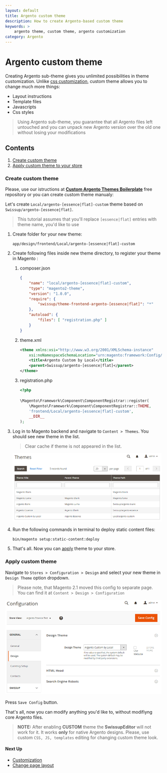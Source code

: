 ```yaml
---
layout: default
title: Argento custom theme
description: How to create Argento-based custom theme
keywords: >
    argento theme, custom theme, argento customization
category: Argento
---
```


# Argento custom theme

Creating Argento sub-theme gives you unlimited possibilities in theme
customization. Unlike [css customization](/m2/argento/customization/custom-css/),
custom theme allows you to change much more things:

- Layout instructions
- Template files
- Javascripts
- Css styles

> Using Argento sub-theme, you guarantee that all Argento files left untouched and
> you can unpack new Argento version over the old one without losing your
> modifications

## Contents

1. [Create custom theme](#create-custom-theme)
2. [Apply custom theme to your store](#apply-custom-theme)

### Create custom theme

Please, use our istructions at **[Custom Argento Themes Boilerplate](https://github.com/argento/theme-custom-boilerplates)**
free repository or you can create custom theme manualy:

Let's create `Local/argento-[essence|flat]-custom` theme based on
`Swissup/argento-[essence|flat]`.

> This tutorial assumes that you'll replace `[essence|flat]` entries with
> theme name, you'd like to use

 1. Create folder for your new theme:

    ```
    app/design/frontend/Local/argento-[essence|flat]-custom
    ```

 2. Create following files inside new theme directory, to register your
    theme in Magento :

    1.  composer.json

        ```json
        {
            "name": "local/argento-[essence|flat]-custom",
            "type": "magento2-theme",
            "version": "1.0.0",
            "require": {
                "swissup/theme-frontend-argento-[essence|flat]": "*"
            },
            "autoload": {
                "files": [ "registration.php" ]
            }
        }
        ```

    2.  theme.xml

        ```xml
        <theme xmlns:xsi="http://www.w3.org/2001/XMLSchema-instance"
            xsi:noNamespaceSchemaLocation="urn:magento:framework:Config/etc/theme.xsd">
            <title>Argento Custom by Local</title>
            <parent>Swissup/argento-[essence|flat]</parent>
        </theme>
        ```

    3.  registration.php

        ```php
        <?php

        \Magento\Framework\Component\ComponentRegistrar::register(
            \Magento\Framework\Component\ComponentRegistrar::THEME,
            'frontend/Local/argento-[essence|flat]-custom',
            __DIR__
        );
        ```

 3. Log in to Magento backend and navigate to `Content > Themes`. You should
    see new theme in the list.

    > Clear cache if theme is not appeared in the list.

    ![List of themes at Content > Themes](/images/m2/argento/customization/custom-theme/themes-list.png)

 4. Run the following commands in terminal to deploy static content files:

    ```bash
    bin/magento setup:static-content:deploy
    ```

 4. That's all. Now you can [apply](#apply-custom-theme) theme to your store.

### Apply custom theme

Navigate to `Stores > Configuration > Design` and select your new theme in
`Design Theme` option dropdown.

> Please note, that Magento 2.1 moved this config to separate
> page. You can find it at `Content > Design > Configuration`

![Design Configuration](/images/m2/argento/customization/custom-theme/configuration.png)

Press `Save Config` button.

That's all, now you can modify anything you'd like to, without modifiyng core
Argento files.

> **NOTE:** After enabling **CUSTOM** theme the **SwissupEditor** will not work for it.
> It works **only** for native Argento designs.
> Please, use custom `CSS, JS, templates` editing for changing custom theme look.

#### Next Up

- [Customization](../)
- [Change page layout](../change-page-layout/)
